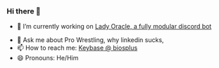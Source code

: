 ### Hi there 👋

<!--
**BiosPlus/BiosPlus** is a ✨ _special_ ✨ repository because its `README.md` (this file) appears on your GitHub profile.

Here are some ideas to get you started:
-->

- 🔭 I’m currently working on [Lady Oracle, a fully modular discord bot](https://github.com/BiosPlus/LadyOracle)
<!-- - 🌱 I’m currently learning ...
- 👯 I’m looking to collaborate on ... -->
<!-- - 🤔 I’m looking for help with ... -->
- 💬 Ask me about Pro Wrestling, why linkedin sucks, 
- 📫 How to reach me: [Keybase @ biosplus](https://keybase.io/biosplus)
- 😄 Pronouns: He/Him
